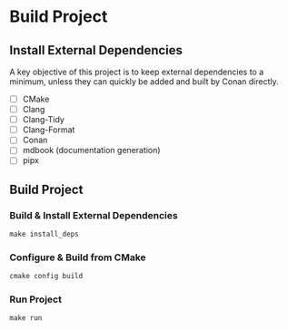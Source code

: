 # Build Project

## Install External Dependencies

A key objective of this project is to keep external dependencies to a minimum,
unless they can quickly be added and built by Conan directly.

- [ ] CMake
- [ ] Clang
- [ ] Clang-Tidy
- [ ] Clang-Format
- [ ] Conan
- [ ] mdbook (documentation generation)
- [ ] pipx

## Build Project

### Build & Install External Dependencies

```cpp
make install_deps
```

### Configure & Build from CMake

```cpp
cmake config build
```

### Run Project

```cpp
make run
```
